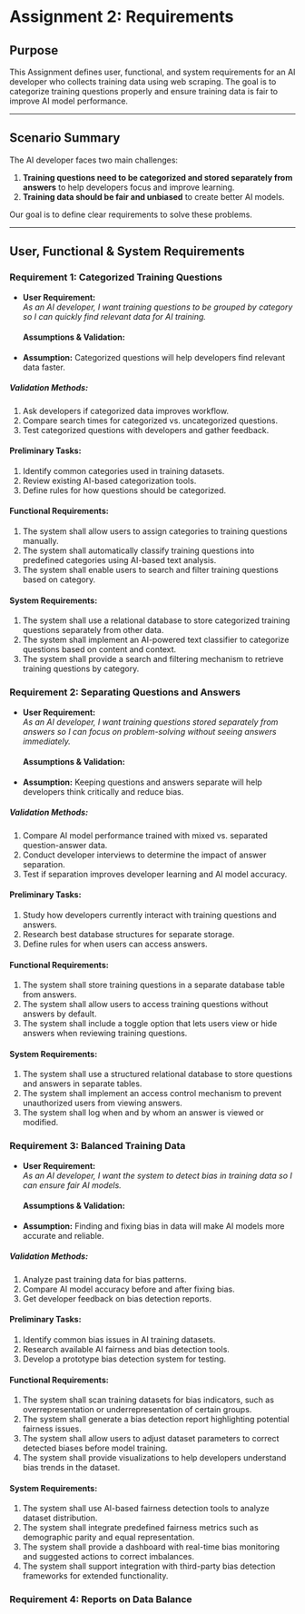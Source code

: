 # **Assignment 2: Requirements**

## **Purpose**  
This Assignment defines user, functional, and system requirements for an AI developer who collects training data using web scraping. The goal is to categorize training questions properly and ensure training data is fair to improve AI model performance.

---
## **Scenario Summary**  
The AI developer faces two main challenges:  
1. **Training questions need to be categorized and stored separately from answers** to help developers focus and improve learning.  
2. **Training data should be fair and unbiased** to create better AI models.  

Our goal is to define clear requirements to solve these problems.  

---

## **User, Functional & System Requirements**  

### **Requirement 1: Categorized Training Questions**  

- **User Requirement:**  
  *As an AI developer, I want training questions to be grouped by category so I can quickly find relevant data for AI training.*

  #### **Assumptions & Validation:**  
- **Assumption:** Categorized questions will help developers find relevant data faster.  

##### **Validation Methods:**  
1. Ask developers if categorized data improves workflow.  
2. Compare search times for categorized vs. uncategorized questions.  
3. Test categorized questions with developers and gather feedback.

#### **Preliminary Tasks:**  
1. Identify common categories used in training datasets.  
2. Review existing AI-based categorization tools.  
3. Define rules for how questions should be categorized. 

#### **Functional Requirements:**  
1. The system shall allow users to assign categories to training questions manually.  
2. The system shall automatically classify training questions into predefined categories using AI-based text analysis.  
3. The system shall enable users to search and filter training questions based on category.

#### **System Requirements:**  
1. The system shall use a relational database to store categorized training questions separately from other data.  
2. The system shall implement an AI-powered text classifier to categorize questions based on content and context.  
3. The system shall provide a search and filtering mechanism to retrieve training questions by category.

### **Requirement 2: Separating Questions and Answers** 
- **User Requirement:**  
  *As an AI developer, I want training questions stored separately from answers so I can focus on problem-solving without seeing answers immediately.*

  #### **Assumptions & Validation:**  
- **Assumption:** Keeping questions and answers separate will help developers think critically and reduce bias.

##### **Validation Methods:**  
1. Compare AI model performance trained with mixed vs. separated question-answer data.  
2. Conduct developer interviews to determine the impact of answer separation.  
3. Test if separation improves developer learning and AI model accuracy. 

#### **Preliminary Tasks:**  
1. Study how developers currently interact with training questions and answers.  
2. Research best database structures for separate storage.  
3. Define rules for when users can access answers.  

#### **Functional Requirements:**  
1. The system shall store training questions in a separate database table from answers.  
2. The system shall allow users to access training questions without answers by default.  
3. The system shall include a toggle option that lets users view or hide answers when reviewing training questions.

#### **System Requirements:**  
1. The system shall use a structured relational database to store questions and answers in separate tables.  
2. The system shall implement an access control mechanism to prevent unauthorized users from viewing answers.  
3. The system shall log when and by whom an answer is viewed or modified.

### **Requirement 3: Balanced Training Data**  
- **User Requirement:**  
  *As an AI developer, I want the system to detect bias in training data so I can ensure fair AI models.*

  #### **Assumptions & Validation:**  
- **Assumption:** Finding and fixing bias in data will make AI models more accurate and reliable.  

##### **Validation Methods:**  
1. Analyze past training data for bias patterns.  
2. Compare AI model accuracy before and after fixing bias.  
3. Get developer feedback on bias detection reports.

#### **Preliminary Tasks:**  
1. Identify common bias issues in AI training datasets.  
2. Research available AI fairness and bias detection tools.  
3. Develop a prototype bias detection system for testing.

#### **Functional Requirements:**  
1. The system shall scan training datasets for bias indicators, such as overrepresentation or underrepresentation of certain groups.  
2. The system shall generate a bias detection report highlighting potential fairness issues.  
3. The system shall allow users to adjust dataset parameters to correct detected biases before model training.  
4. The system shall provide visualizations to help developers understand bias trends in the dataset.

#### **System Requirements:**  
1. The system shall use AI-based fairness detection tools to analyze dataset distribution.  
2. The system shall integrate predefined fairness metrics such as demographic parity and equal representation.  
3. The system shall provide a dashboard with real-time bias monitoring and suggested actions to correct imbalances.  
4. The system shall support integration with third-party bias detection frameworks for extended functionality.

### **Requirement 4: Reports on Data Balance**